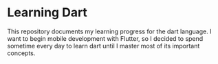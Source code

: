 # Learning Dart
This repository documents my learning progress for the dart language.
I want to begin mobile development with Flutter, so I decided to spend sometime every day to learn dart until I master most of its important concepts.
